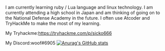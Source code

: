 I am currently learning ruby / Lua language and linux technology.
I am currently attending a high school in Japan and am thinking of going on to the National Defense Academy in the future. I often use Atcoder and TryHackMe to make the most of my learning.

My Tryhackme:https://tryhackme.com/p/sicko666


My Discord:woof#6905
[![Anurag's GitHub stats](https://github-readme-stats.vercel.app/api?username=woofyboss1)](https://github.com/anuraghazra/github-readme-stats)
